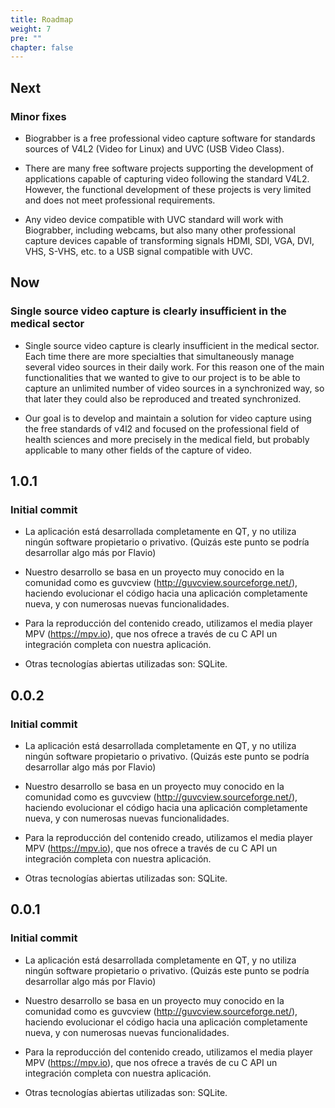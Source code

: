 ```yaml
---
title: Roadmap
weight: 7
pre: ""
chapter: false
---
```

## Next
### Minor fixes

* Biograbber is a free professional video capture software for standards sources of V4L2 (Video for Linux) and UVC (USB Video Class).

* There are many free software projects supporting the development of applications capable of capturing video following the standard V4L2. However, the functional development of these projects is very limited and does not meet professional requirements.

* Any video device compatible with UVC standard will work with Biograbber, including webcams, but also many other professional capture devices capable of transforming signals HDMI, SDI, VGA, DVI, VHS, S-VHS, etc. to a USB signal compatible with UVC.

## Now
### Single source video capture is clearly insufficient in the medical sector

* Single source video capture is clearly insufficient in the medical sector. Each time there are more specialties that simultaneously manage several video sources in their daily work. For this reason one of the main functionalities that we wanted to give to our project is to be able to capture an unlimited number of video sources in a synchronized way, so that later they could also be reproduced and treated synchronized.

* Our goal is to develop and maintain a solution for video capture using the free standards of v4l2 and focused on the professional field of health sciences and more precisely in the medical field, but probably applicable to many other fields of the capture of video.

## 1.0.1
### Initial commit

* La aplicación está desarrollada completamente en QT, y no utiliza ningún software propietario o privativo. (Quizás este punto se podría desarrollar algo más por Flavio)

* Nuestro desarrollo se basa en un proyecto muy conocido en la comunidad como es guvcview (http://guvcview.sourceforge.net/), haciendo evolucionar el código hacia una aplicación completamente nueva, y con numerosas nuevas funcionalidades.

* Para la reproducción del contenido creado, utilizamos el media player MPV (https://mpv.io), que nos ofrece a través de cu C API un integración completa con nuestra aplicación.

* Otras tecnologías abiertas utilizadas son: SQLite.

## 0.0.2
### Initial commit

* La aplicación está desarrollada completamente en QT, y no utiliza ningún software propietario o privativo. (Quizás este punto se podría desarrollar algo más por Flavio)

* Nuestro desarrollo se basa en un proyecto muy conocido en la comunidad como es guvcview (http://guvcview.sourceforge.net/), haciendo evolucionar el código hacia una aplicación completamente nueva, y con numerosas nuevas funcionalidades.

* Para la reproducción del contenido creado, utilizamos el media player MPV (https://mpv.io), que nos ofrece a través de cu C API un integración completa con nuestra aplicación.

* Otras tecnologías abiertas utilizadas son: SQLite.

## 0.0.1
### Initial commit

* La aplicación está desarrollada completamente en QT, y no utiliza ningún software propietario o privativo. (Quizás este punto se podría desarrollar algo más por Flavio)

* Nuestro desarrollo se basa en un proyecto muy conocido en la comunidad como es guvcview (http://guvcview.sourceforge.net/), haciendo evolucionar el código hacia una aplicación completamente nueva, y con numerosas nuevas funcionalidades.

* Para la reproducción del contenido creado, utilizamos el media player MPV (https://mpv.io), que nos ofrece a través de cu C API un integración completa con nuestra aplicación.

* Otras tecnologías abiertas utilizadas son: SQLite.
